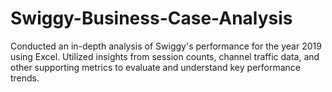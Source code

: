 # Swiggy-Business-Case-Analysis
Conducted an in-depth analysis of Swiggy's performance for the year 2019 using Excel. Utilized insights from session counts, channel traffic data, and other supporting metrics to evaluate and understand key performance trends.
